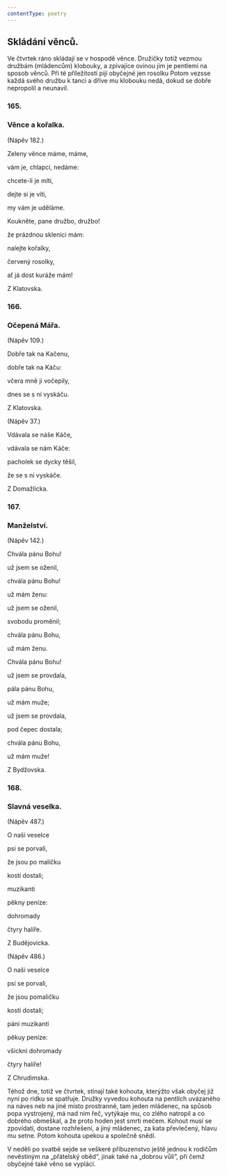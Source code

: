 ```yaml
---
contentType: poetry
---
```


<section>

## Skládání věnců.

Ve čtvrtek ráno skládají se v hospodě věnce. Družičky totiž vezmou družbám (mládencům) klobouky, a zpívajíce ovinou jim je pentlemi na sposob věnců. Při té příležitosti pijí obyčejné jen rosolku Potom vezsse každá svého družbu k tanci a dříve mu klobouku nedá, dokud se dobře nepropolil a neunavil.

### 165.

### Věnce a kořalka.

(Nápěv 182.)

Zeleny věnce máme, máme,

vám je, chlapci, nedáme:

chcete-li je míti,

dejte si je víti,

my vám je uděláme.

</section>

<section>

Koukněte, pane družbo, družbo!

že prázdnou sklenici mám:

nalejte kořalky,

červený rosolky,

ať já dost kuráže mám!

Z Klatovska.

### 166.

### Očepená Mářa.

(Nápěv 109.)

Dobře tak na Kačenu,

dobře tak na Káču:

včera mně ji vočepily,

dnes se s ní vyskáču.

Z Klatovska.

</section>

<section>

(Nápěv 37.)

Vdávala se náše Káče,

vdávala se nám Káče:

pacholek se dycky těšil,

že se s ní vyskáče.

Z Domažlicka.

### 167.

### Manželství.

(Nápěv 142.)

Chvála pánu Bohu!

už jsem se oženil,

chvála pánu Bohu!

už mám ženu:

už jsem se oženil,

svobodu proměnil;

chvála pánu Bohu,

už mám ženu.

</section>

<section>

Chvála pánu Bohu!

už jsem se provdala,

pála pánu Bohu,

už mám muže;

už jsem se provdala,

pod čepec dostala;

chvála pánu Bohu,

už mám muže!

Z Bydžovska.

### 168.

### Slavná veselka.

(Nápěv 487.)

O naší veselce

psi se porvali,

že jsou po malíčku

kostí dostali;

muzikanti

pěkny peníze:

dohromady

čtyry halíře.

Z Budějovicka.

</section>

<section>

(Nápěv 486.)

O naši veselce

psi se porvali,

že jsou pomaličku

kostí dostali;

páni muzikanti

pěkuy peníze:

všickni dohromady

čtyry halíře!

Z Chrudimska.

</section>

<section>

Téhož dne, totiž ve čtvrtek, stínají také kohouta, kterýžto však obyčej již nyní po rídku se spatřuje. Družky vyvedou kohouta na pentlích uvázaného na náves neb na jiné místo prostranné, tam jeden mládenec, na spůsob popa vystrojený, má nad nim řeč, vytýkaje mu, co zlého natropil a co dobrého obmeškal, a že proto hoden jest smrti mečem. Kohout musí se zpovídati, dostane rozhřešení, a jiný mládenec, za kata převlečený, hlavu mu setne. Potom kohouta upekou a společně snědí.

V neděli po svatbě sejde se veškeré příbuzenstvo ještě jednou k rodičům nevěstiným na „přátelský oběd“, jinak také na „dobrou vůli“, při čemž obyčejné také věno se vyplácí.

</section>
